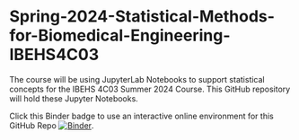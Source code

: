 # Spring-2024-Statistical-Methods-for-Biomedical-Engineering-IBEHS4C03

The course will be using JupyterLab Notebooks to support statistical concepts for the IBEHS 4C03 Summer 2024 Course. This GitHub repository will hold these Jupyter Notebooks.  

Click this Binder badge to use an interactive online environment for this GitHub Repo
[![Binder](https://mybinder.org/badge_logo.svg)](https://mybinder.org/v2/gh/cbassim/Summer24_IBEHS4C03/HEAD).
